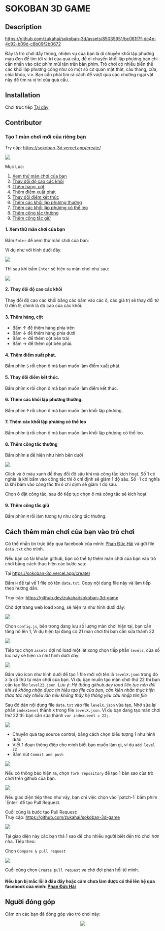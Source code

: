 # SOKOBAN 3D GAME

## Description

https://github.com/zukahai/sokoban-3d/assets/85035951/bc061f7f-dc4e-4c92-b09d-c8b09f2b0672

Đây là trò chơi đẩy thùng, nhiệm vụ của bạn là di chuyển khối lập phương màu đen để tìm tới vị trí của quả cầu,
để di chuyển khối lập phương bạn chỉ cần nhấn vào các phím mũi tên trên bàn phím. Trò chơi có nhiều biến thể các khối lập phương công như có một số cơ quan mật thất, cầu thang, cửa, chìa khóa, v.v. Bạn cần phải tìm ra cách để vượt qua các chướng ngại vật này để tìm ra vị trí của quả cầu.

## Installation

Chơi trực tiếp [Tại đây](https://sokoban-3d.vercel.app/)

## Contributor

### Tạo 1 màn chơi mới của riêng bạn

Try cập: https://sokoban-3d.vercel.app/create/

<p style="center"><img src = "./assets/images/create1.png"></p>

Mục Lục:

1. [Xem thử màn chơi của bạn](#1-xem-thử-màn-chơi-của-bạn)
2. [Thay đổi độ cao các khối](#2-thay-đổi-độ-cao-các-khối)
3. [Thêm hàng, cột](#3-thêm-hàng-cột)
4. [Thêm điểm xuất phát](#4-thêm-điểm-xuất-phát)
5. [Thay đổi điểm kết thúc](#5-thay-đổi-điểm-kết-thúc)
6. [Thêm các khối lập phương thường](#6-thêm-các-khối-lập-phương-thường)
7. [Thêm các khối lập phương có thể leo](#7-thêm-các-khối-lập-phương-có-thể-leo)
8. [Thêm công tắc thường](#8-thêm-công-tắc-thường)
9. [Thêm công tắc giữ](#9-thêm-công-tắc-giữ)

#### 1. Xem thử màn chơi của bạn
Bấm `Enter` để xem thử màn chơi của bạn:

Ví dụ như với hình dưới đây:

<p style="center"><img src = "./assets/images/create1.png"></p>

Thì sau khi bấm `Enter` sẽ hiện ra màn chơi như sau:

<p style="center"><img src = "./assets/images/create2.png"></p>

#### 2. Thay đổi độ cao các khối

Thay đổi độ cao các khối bằng các bấm vào các ô, các giá trị sẽ thay đổi từ 0 đến 9, chính là độ cao của các khối.

#### 3. Thêm hàng, cột

- Bấm ↑ để thêm hàng phía trên
- Bấm ↓ để thêm hàng phía dưới
- Bấm ← để thêm cột bên trái
- Bấm → để thêm cột bên phải.

#### 4. Thêm điểm xuất phát.

Bấm phím `S` rồi chọn ô mà bạn muốn làm điểm xuất phát.

#### 5. Thay đổi điểm kết thúc.

Bấm phím `K` rồi chọn ô mà bạn muốn làm điểm kết thúc.

#### 6. Thêm các khối lập phương thường.

Bấm phím `P` rồi chọn ô mà bạn muốn làm khối lập phương.

#### 7. Thêm các khối lập phương có thể leo

Bấm phím `Q` rồi chọn ô mà bạn muốn làm khối lập phương có thể leo.

#### 8. Thêm công tắc thường

Bấm phím `B` để hiện như hình bên dưới

<p style="center"><img src = "./assets/images/create3.png"></p>

Click và ô màu xanh để thay đổi độ sâu khi mà công tắc kích hoạt. Số 1 có nghĩa là khi bấm vào công tắc thì ô chỉ định sẽ giảm 1 độ sâu. Số -1 có nghĩa là khi bấm vào công tắc thì ô chỉ định sẽ giảm 1 độ sâu.

Chọn ô đặt công tắc, sau đó tiếp tục chọn ô mà công tắc sẽ kích hoạt

#### 9. Thêm công tắc giữ

Bấm phím `M` rồi làm tương tự như công tắc thường.

## Cách thêm màn chơi của bạn vào trò chơi

Có thể nhắn tin trực tiếp qua facebook của mình: [Phan Đức Hải](https://www.facebook.com/chiatayde/) và gửi file `data.txt` cho mình.

Nếu bạn có tài khoản github, bạn có thể tự thêm màn chơi của bạn vào trò chơi bằng cách thực hiện các bước sau:

Tại https://sokoban-3d.vercel.app/create/

Bấm `H` để tại về 1 file có tên `data.txt`. Copy nội dung file này và làm tiếp theo hướng dẫn.

Truy cập: https://github.dev/zukahai/sokoban-3d-game

Chờ đợt trang web load xong, sẽ hiện ra như hình dưới đây:

<p style="center"><img src = "./assets/images/contribute1.png"></p>

Chọn `config.js`, bên trong đang lưu số lượng màn chơi hiện tại, bạn cần tăng nó lên 1, Ví dụ hiện tại đang có 21 màn chơi thì bạn cần sửa thành 22.

<p style="center"><img src = "./assets/images/contribute2.png"></p>

Tiếp tục chọn `assets` đợi nó load một lát xong chọn tiếp phần `levels`, cửa số lúc này sẽ hiện ra như hình dưới đây:

<p style="center"><img src = "./assets/images/contribute3.png"></p>

Bấm vào icon như hình dưới để tạo 1 file mới với tên là `levelX.json` trong đó `X` là số thứ tự màn chơi của bạn. Ví dụ bạn muốn tạo màn chơi thứ 22 thì bạn cần tạo file `level22.json`.
*Lưu ý: Hệ thống github.dev load liên tục nên đôi khi sẽ không nhận được tín hiệu tạo file của bạn, cần kiên nhẫn thực hiện thao tác này nhiều lần nếu không thấy hệ thông yêu cầu nhập tên file*

Sau đó dán nội dung file `data.txt` vào file `levelX.json` vừa tạo, Nhớ sửa lại phần `indexLevel` thành `X` trong file `levelX.json`. Ví dụ bạn đang tạo màn chơi thứ 22 thì bạn cần sửa thành `var indexLevel = 22;`.

<p style="center"><img src = "./assets/images/contribute5.png"></p>

- Chuyển qua tag source control, bằng cách chọn biểu tượng 1 như hình dưới
- Viết 1 đoạn thông điệp cho mình biết bạn muốn làm gì, ví dụ `add level 22`
- Bấm nút `Commit and push`

<p style="center"><img src = "./assets/images/contribute6.png"></p>

Nếu có thông báo hiện ra, chọn `fork repository` để tạo 1 bản sao của trò chơi trên github của bạn.

<p style="center"><img src = "./assets/images/contribute7.png"></p>
Nếu giao diện tiếp theo như vậy, bạn chỉ việc chọn vào `patch-1` bấm phím `Enter` để tạo Pull Request.

Cuối cùng là bước tạo Pull Request:<br>Truy cập: https://github.com/zukahai/sokoban-3d-game

<p style="center"><img src = "./assets/images/contribute8.png"></p>

Tại giao diện này các bạn thả 1 sao để cho nhiều người biết đến trò chơi hơn nha. Tiếp theo:

Chọn `Compare & pull request`

<p style="center"><img src = "./assets/images/contribute9.png"></p>

Cuối cùng chọn `Create pull request` và chờ đợi phản hồi từ mình.

#### Nếu bạn bị mắc lỗi ở đâu đấy hoặc cảm chưa làm được có thể lên hệ qua facebook của mình: [Phan Đức Hải](https://www.facebook.com/chiatayde/)

## Người đóng góp

Cảm ơn các bạn đã đóng góp vào trò chơi này:

<center>
<a href="https://github.com/zukahai/sokoban-3d-game/graphs/contributors">
  <img src="https://contrib.rocks/image?repo=zukahai/sokoban-3d-game" />
</a>
</center>

